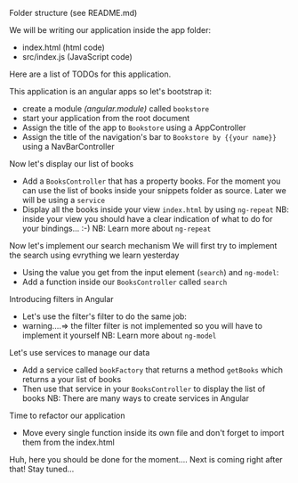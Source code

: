 Folder structure (see README.md)

We will be writing our application inside the app folder:
- index.html (html code)
- src/index.js (JavaScript code)

Here are a list of TODOs for this application.

This application is an angular apps so let's bootstrap it:
- create a module *(angular.module)* called `bookstore`
- start your application from the root document
- Assign the title of the app to `Bookstore` using a AppController
- Assign the title of the navigation's bar to `Bookstore by {{your name}}` using a NavBarController

Now let's display our list of books
- Add a `BooksController` that has a property books.
For the moment you can use the list of books inside your snippets folder as source. Later we will be using a `service`
- Display all the books inside your view `index.html` by using `ng-repeat`
NB: inside your view you should have a clear indication of what to do for your bindings... :-)
NB: Learn more about `ng-repeat`

Now let's implement our search mechanism
We will first try to implement the search using evrything we learn yesterday
- Using the value you get from the input element (`search`) and `ng-model`:
- Add a function inside our `BooksController` called `search`

Introducing filters in Angular
- Let's use the filter's filter to do the same job: 
- warning....=> the filter filter is not implemented so you will have to implement it yourself
NB: Learn more about `ng-model`

Let's use services to manage our data
- Add a service called `bookFactory` that returns a method `getBooks` which returns a your list of books
- Then use that service in your `BooksController` to display the list of books
NB: There are many ways to create services in Angular

Time to refactor our application
- Move every single function inside its own file and don't forget to import them from the index.html

Huh, here you should be done for the moment.... Next is coming right after that! Stay tuned...


